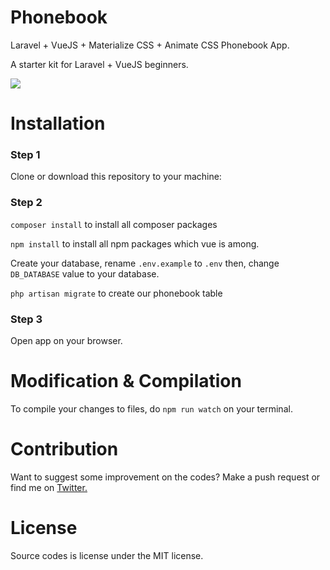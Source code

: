 # Phonebook
Laravel + VueJS + Materialize CSS + Animate CSS Phonebook App. 

A starter kit for Laravel + VueJS beginners.

<img src="https://github.com/coderatio/phonebook/blob/master/public/img/app.gif"/>

# Installation
### Step 1
Clone or download this repository to your machine:

### Step 2
`composer install` to install all composer packages

`npm install` to install all npm packages which vue is among.

Create your database, rename `.env.example` to `.env` then, change `DB_DATABASE` value to your database.

`php artisan migrate` to create our phonebook table

### Step 3

Open app on your browser.

# Modification & Compilation
To compile your changes to files, do `npm run watch` on your terminal.

# Contribution
Want to suggest some improvement on the codes? Make a push request or find me on
<a href="https://twitter.com/josiahoyahaya/">Twitter.</a>

# License
Source codes is license under the MIT license.
